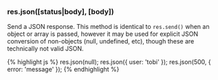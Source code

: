 <h3 id='res.json'>res.json([status|body], [body])</h3>

Send a JSON response. This method is identical
to `res.send()` when an object or
array is passed, however it may be used for
explicit JSON conversion of non-objects (null, undefined, etc),
though these are technically not valid JSON.

{% highlight js %}
res.json(null);
res.json({ user: 'tobi' });
res.json(500, { error: 'message' });
{% endhighlight %}
